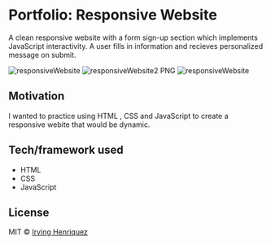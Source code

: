 # Portfolio: Responsive Website

A clean responsive website with a form sign-up section which implements JavaScript interactivity. A user fills in information and recieves personalized message on submit.

![responsiveWebsite](https://user-images.githubusercontent.com/69181038/99562390-058ea600-2996-11eb-8a37-422a3af4f9d6.PNG)
![responsiveWebsite2 PNG](https://user-images.githubusercontent.com/69181038/99624304-0d813100-29fc-11eb-9902-973f01fefb27.jpg)
![responsiveWebsite](https://user-images.githubusercontent.com/69181038/99626567-7bc7f280-2a00-11eb-816e-faccba1aff56.gif)

## Motivation

I wanted to practice using HTML , CSS and JavaScript to create a responsive webite that would be dynamic.  

## Tech/framework used
- HTML
- CSS
- JavaScript


## License
MIT © [Irving Henriquez]()
